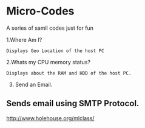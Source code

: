 # Micro-Codes
A series of samll codes just for fun

1.Where Am I?

  	Displays Geo Location of the host PC
	
2.Whats my CPU memory status?

  	Displays about the RAM and HDD of the host PC.
	
3. Send an Email.

##	Sends email using SMTP Protocol.
	
http://www.holehouse.org/mlclass/

